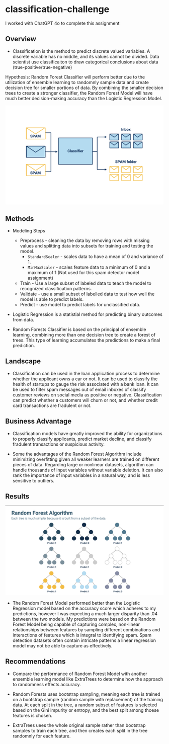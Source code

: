 # classification-challenge
I worked with ChatGPT 4o to complete this assignment

## Overview
* Classification is the method to predict discrete valued variables. A discrete variable has no middle, and its values cannot be divided. Data scientist use classificaiton to draw categorical conclusions about data (true-positive/true-negative)

Hypothesis: Random Forest Classifier will perform better due to the utilization of ensemble learning to randomnly sample data and create decision tree for smaller portions of data. By combining the smaller decision trees to create a stronger classifier, the Random Forest Model will have much better decision-making accuracy than the Logistic Regression Model.

<div align='center'>
    <img src='images/Spam_Classifier.png' alt='Image of 2 spam emails and one regular email going through a classifier'/>
</div>

## Methods

* Modeling Steps
    * Preprocess - cleaning the data by removing rows with missing values and splitting data into subsets for training and testing the model.
        * `StandardScaler` - scales data to have a mean of 0 and variance of 1.
        * `MinMaxScaler` - scales feature data to a minimum of 0 and a maximum of 1 (Not used for this spam detector model assignment)
    * Train - Use a large subset of labeled data to teach the model to recognized classification patterns.
    * Validate - use a small subset of labelled data to test how well the model is able to predict labels.
    * Predict - use model to predict labels for unclassified data.

* Logistic Regression is a statistial method for predicting binary outcomes from data.

* Random Forests Classifier is based on the principal of ensemble learning, combining more than one decision tree to create a forest of trees. This type of learning accumulates the predictions to make a final prediction.

## Landscape
* Classification can be used in the loan application process to determine whether the applicant owns a car or not. It can be used to classify the health of startups to gauge the risk associated with a bank loan. It can be used to filter spam messages out of email inboxes of classify customer reviews on social media as positive or negative. Classification can predict whether a customers will churn or not, and whether credit card transactions are fradulent or not.

## Business Advantage
* Classification models have greatly improved the ability for organizations to properly classify applicants, predict market decline, and classify fradulent transactions or suspicious activity.

* Some the advantages of the Random Forest Algorithm include minimizing overfitting given all weaker learners are trained on different pieces of data. Regarding large or nonlinear datasets, algorithm can handle thousands of input variables without variable deletion. It can also rank the importance of input variables in a natural way, and is less sensitive to outliers.

## Results

<div align='center'>
    <img src='images/Random_Forests.png' alt='Nine trees representing a subset of data ramdonly sampled and the corresponding prediction'/>
</div>

* The Random Forest Model performed better than the Logistic Regression model based on the accuracy score which adheres to my predictions, however I was expecting a much larger disparity than .04 between the two models. My predictions were based on the Random Forest Model being capable of capturing complex, non-linear relationships between features by sampling different combinations and interactions of features which is integral to identifying spam. Spam detection datasets often contain intricate patterns a linear regression model may not be able to capture as effectively.

## Recommendations

* Compare the performance of Random Forest Model with another ensemble learning model like ExtraTrees to determine how the approach to randomness effects accuracy.

* Random Forests uses bootstrap sampling, meaning each tree is trained on a bootstrap sample (random sample with replacement) of the training data. At each split in the tree, a random subset of features is selected based on the Gini impurity or entropy, and the best split among thoese features is chosen.

* ExtraTrees uees the whole original sample rather than bootstrap samples to train each tree, and then creates each split in the tree randomnly for each feature.
